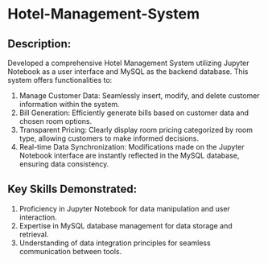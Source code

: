 # Hotel-Management-System
## Description:

Developed a comprehensive Hotel Management System utilizing Jupyter Notebook as a user interface and MySQL as the backend database. This system offers functionalities to:

1. Manage Customer Data: Seamlessly insert, modify, and delete customer information within the system.
2. Bill Generation: Efficiently generate bills based on customer data and chosen room options.
3. Transparent Pricing: Clearly display room pricing categorized by room type, allowing customers to make informed decisions.
4. Real-time Data Synchronization: Modifications made on the Jupyter Notebook interface are instantly reflected in the MySQL database, ensuring data consistency.

## Key Skills Demonstrated:

1. Proficiency in Jupyter Notebook for data manipulation and user interaction.
2. Expertise in MySQL database management for data storage and retrieval.
3. Understanding of data integration principles for seamless communication between tools.

